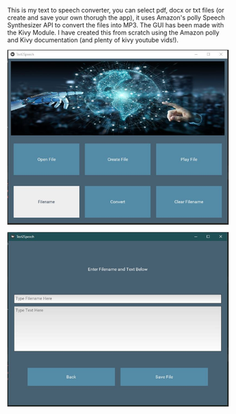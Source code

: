 This is my text to speech converter, you can select pdf, docx or txt files (or create and save your own thorugh the app), it uses Amazon's polly Speech Synthesizer API to convert
the files into MP3. The GUI has been made with the Kivy Module. I have created this from scratch using the Amazon polly and Kivy documentation (and plenty of kivy youtube vids!).

![](images/homescreen.jpg)


![](images/createfilescreen.jpg)
